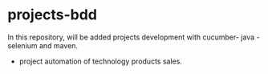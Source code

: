 # projects-bdd
In this repository, will be added projects development with cucumber- java - selenium and maven.
- project automation of technology products sales. 
